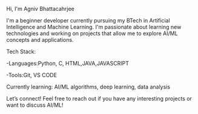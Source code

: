 Hi, I'm Agniv Bhattacahrjee

I'm a beginner developer currently pursuing my BTech in Artificial Intelligence and Machine Learning. I'm passionate about learning new technologies and working on projects that allow me to explore AI/ML concepts and applications.

Tech Stack:

-Languages:Python, C, HTML,JAVA,JAVASCRIPT

-Tools:Git, VS CODE

Currently learning: AI/ML algorithms, deep learning, data analysis

Let’s connect!
Feel free to reach out if you have any interesting projects or want to discuss AI/ML!





<!---
Agniiiiiman/Agniiiiiman is a ✨ special ✨ repository because its `README.md` (this file) appears on your GitHub profile.
You can click the Preview link to take a look at your changes.
--->
